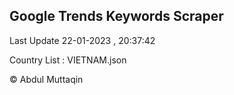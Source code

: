 

## Google Trends Keywords Scraper 
 
Last Update 22-01-2023 , 20:37:42

Country List :
VIETNAM.json



© Abdul Muttaqin 
